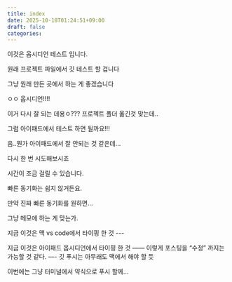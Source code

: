 ```yaml
---
title: index
date: 2025-10-18T01:24:51+09:00
draft: false
categories:
---
```

이것은 옵시디언 테스트 입니다. 


원래 프로젝트 파일에서 깃 테스트 할 겁니다  

그냥 원래 만든 곳에서 하는 게 좋겠습니다  


ㅇㅇ 옵시디언!!!!


이거 다시 잘 되는 데용ㅇ??? 프로젝트 폴더 옮긴것 맞는데..

그럼 아이패드에서 테스트 하면 될까요!!!

음..뭔가 아이패드에서 잘 안되는 것 같은데...

다시 한 번 시도해보시죠  


시간이 조금 걸릴 수 있습니다. 

빠른 동기화는 쉽지 않거든요. 

만약 진짜 빠른 동기화를 원하면…


그냥 메모에 하는 게 맞는가. 

지금 이것은 맥 vs code에서 타이핑 한 것 ---

지금 이것은 아이패드 옵시디언에서 타이핑 한 것 ——
이렇게 포스팅을 “수정” 까지는 가능할 것 같다. —-
깃 푸시는 아무래도 맥에서 해야 할 듯


이번에는 그냥 터미널에서 약식으로 푸시 할께...